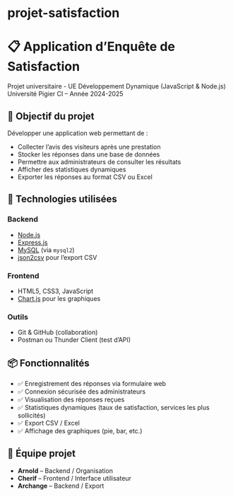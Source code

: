# projet-satisfaction
# 📋 Application d’Enquête de Satisfaction

Projet universitaire - UE Développement Dynamique (JavaScript & Node.js)  
Université Pigier CI – Année 2024-2025

## 🧠 Objectif du projet

Développer une application web permettant de :
- Collecter l’avis des visiteurs après une prestation
- Stocker les réponses dans une base de données
- Permettre aux administrateurs de consulter les résultats
- Afficher des statistiques dynamiques
- Exporter les réponses au format CSV ou Excel

## 🔧 Technologies utilisées

### Backend
- [Node.js](https://nodejs.org/)
- [Express.js](https://expressjs.com/)
- [MySQL](https://www.mysql.com/) (via `mysql2`)
- [json2csv](https://www.npmjs.com/package/json2csv) pour l’export CSV

### Frontend
- HTML5, CSS3, JavaScript
- [Chart.js](https://www.chartjs.org/)  pour les graphiques

### Outils
- Git & GitHub (collaboration)
- Postman ou Thunder Client (test d’API)

## 📦 Fonctionnalités

- ✅ Enregistrement des réponses via formulaire web
- ✅ Connexion sécurisée des administrateurs
- ✅ Visualisation des réponses reçues
- ✅ Statistiques dynamiques (taux de satisfaction, services les plus sollicités)
- ✅ Export CSV / Excel
- ✅ Affichage des graphiques (pie, bar, etc.)

## 👥 Équipe projet

- **Arnold** – Backend / Organisation
- **Cherif** – Frontend / Interface utilisateur
- **Archange** – Backend / Export 
